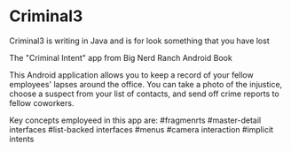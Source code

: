 # Criminal3
Criminal3 is writing in Java and is for look something that you have lost 

The "Criminal Intent" app from Big Nerd Ranch Android Book

This Android application allows you to keep a record of your fellow employees' lapses around the office. You can take a photo of the injustice, choose a suspect from your list of contacts, and send off crime reports to fellow coworkers.

Key concepts employeed in this app are:
#fragmenrts
#master-detail interfaces
#list-backed interfaces
#menus
#camera interaction
#implicit intents
